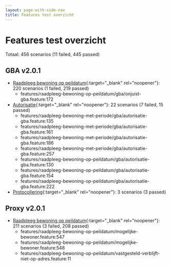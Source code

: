 ```yaml
---
layout: page-with-side-nav
title: Features test overzicht
---
```

# Features test overzicht

Totaal: 456 scenarios (11 failed, 445 passed)

## GBA v2.0.1

- [Raadpleeg bewoning op peildatum](./test-report-raadpleeg-bewoning-op-peildatum-gba.html){:target="_blank" rel="noopener"}: 220 scenarios (1 failed, 219 passed)
    - features/raadpleeg-bewoning-op-peildatum/gba/onjuist-gba.feature:172
- [Autorisatie](./test-report-autorisatie-gba.html){:target="_blank" rel="noopener"}: 22 scenarios (7 failed, 15 passed)
    - features/raadpleeg-bewoning-met-periode/gba/autorisatie-gba.feature:135
    - features/raadpleeg-bewoning-met-periode/gba/autorisatie-gba.feature:161
    - features/raadpleeg-bewoning-met-periode/gba/autorisatie-gba.feature:186
    - features/raadpleeg-bewoning-met-periode/gba/autorisatie-gba.feature:257
    - features/raadpleeg-bewoning-op-peildatum/gba/autorisatie-gba.feature:130
    - features/raadpleeg-bewoning-op-peildatum/gba/autorisatie-gba.feature:154
    - features/raadpleeg-bewoning-op-peildatum/gba/autorisatie-gba.feature:222
- [Protocollering](./test-report-protocollering-gba.html){:target="_blank" rel="noopener"}: 3 scenarios (3 passed)


## Proxy v2.0.1

- [Raadpleeg bewoning op peildatum](./test-report-raadpleeg-bewoning-op-peildatum.html){:target="_blank" rel="noopener"}: 211 scenarios (3 failed, 208 passed)
    - features/raadpleeg-bewoning-op-peildatum/mogelijke-bewoner.feature:547
    - features/raadpleeg-bewoning-op-peildatum/mogelijke-bewoner.feature:548
    - features/raadpleeg-bewoning-op-peildatum/vastgesteld-verblijft-niet-op-adres.feature:11
